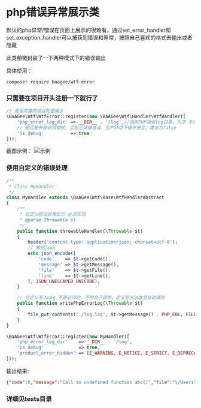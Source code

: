 # php错误异常展示类
默认的php异常/错误在页面上展示的很难看，通过set_error_handler和set_exception_handler可以捕获到错误和异常，按照自己喜欢的格式去输出或者隐藏

此类稍微封装了一下两种模式下的错误输出

具体使用：

`composer require baagee/wtf-error`

### 只需要在项目开头注册一下就行了
```php
// 使用内置的错误处理展示
\BaAGee\Wtf\WtfError::register(new \BaAGee\Wtf\Handler\WtfHandler([
    'php_error_log_dir' => __DIR__ . '/log',//指定PHP错误log目录，为空 不记录
    // 是否是开发调试模式，会显示详细错误。生产环境下很不安全，建议为false
    'is_debug'          => true
]));
```
截图示例：
![示例](https://meinv-1256151484.cos.ap-beijing.myqcloud.com/tuchuang/%E4%BC%81%E4%B8%9A%E5%BE%AE%E4%BF%A1%E6%88%AA%E5%9B%BE_6fdddaaf-bba5-418f-9581-35a93afa2515.png)

### 使用自定义的错误处理

```php
/**
 * Class MyHandler
 */
class MyHandler extends \BaAGee\Wtf\Base\WtfHandlerAbstract
{
    /**
     * 自定义错误异常显示 必须实现
     * @param Throwable $t
     */
    public function throwableHandler(\Throwable $t)
    {
        header('content-type: application/json; charset=utf-8');
        // 输出json
        echo json_encode([
            'code'    => $t->getCode(),
            'message' => $t->getMessage(),
            'file'    => $t->getFile(),
            'line'    => $t->getLine(),
        ], JSON_UNESCAPED_UNICODE);
    }

    // 自定义写入Log 不是必须的，不用自己调用，定义好方法就会自动调用
    public function writePhpErrorLog(\Throwable $t)
    {
        file_put_contents('./log.log', $t->getMessage() . PHP_EOL, FILE_APPEND);
    }
}

\BaAGee\Wtf\WtfError::register(new MyHandler([
    'php_error_log_dir'    => __DIR__ . '/log',
    'is_debug'             => true,
    'product_error_hidden' => [E_WARNING, E_NOTICE, E_STRICT, E_DEPRECATED]
]));
```
输出结果:
```json
{"code":0,"message":"Call to undefined function abc()","file":"\/Users\/baagee\/PhpstormProjects\/github\/wtf-error\/tests\/error.php","line":26}
```

### 详细见tests目录
